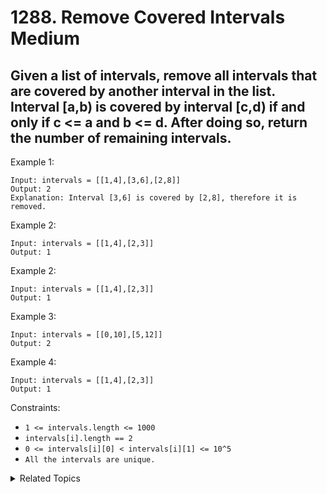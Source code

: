# 1288. Remove Covered Intervals<br> Medium

## Given a list of intervals, remove all intervals that are covered by another interval in the list. Interval [a,b) is covered by interval [c,d) if and only if c <= a and b <= d. After doing so, return the number of remaining intervals.

Example 1:

```
Input: intervals = [[1,4],[3,6],[2,8]]
Output: 2
Explanation: Interval [3,6] is covered by [2,8], therefore it is removed.
```

Example 2:

```
Input: intervals = [[1,4],[2,3]]
Output: 1
```
Example 2:

```
Input: intervals = [[1,4],[2,3]]
Output: 1
```

Example 3:

```
Input: intervals = [[0,10],[5,12]]
Output: 2
```

Example 4:

```
Input: intervals = [[1,4],[2,3]]
Output: 1
```

Constraints:

- `1 <= intervals.length <= 1000`
- `intervals[i].length == 2`
- `0 <= intervals[i][0] < intervals[i][1] <= 10^5`
- `All the intervals are unique.`



<details>

<summary> Related Topics </summary>

-   `Greedy`
-   `Sort`

</details>
